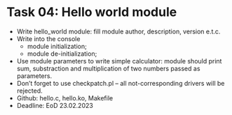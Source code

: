 # Task 04: Hello world module

+ Write hello_world module: fill module author, description, version e.t.c.
+ Write into the console
  - module initialization;
  - module de-initialization;
+ Use module parameters to write simple calculator: module should print sum,
substraction and multiplication of two numbers passed as parameters.
+ Don’t forget to use checkpatch.pl – all not-corresponding drivers will be
rejected.
+ Github: hello.c, hello.ko, Makefile
+ Deadline: EoD 23.02.2023